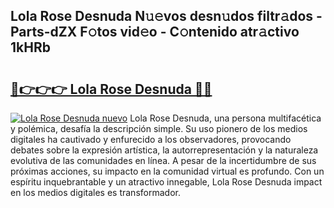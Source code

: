 ## Lola Rose Desnuda N𝚞𝚎vos desn𝚞dos filtr𝚊dos - Parts-dZX F𝚘tos vid𝚎o - C𝚘ntenido atr𝚊ctivo 1kHRb

# <h2><a href="http://mbdry4.tromn.icu/?c=Lola+Rose+Desnuda">🔗👉👉👉 Lola Rose Desnuda 🔗🔗</a></h2>

[![Lola Rose Desnuda nuevo](https://i.imgur.com/pEAQMta.gif)](http://mbdry4.tromn.icu/?c=Lola+Rose+Desnuda)
Lola Rose Desnuda, una persona multifacética y polémica, desafía la descripción simple. Su uso pionero de los medios digitales ha cautivado y enfurecido a los observadores, provocando debates sobre la expresión artística, la autorrepresentación y la naturaleza evolutiva de las comunidades en línea. A pesar de la incertidumbre de sus próximas acciones, su impacto en la comunidad virtual es profundo. Con un espíritu inquebrantable y un atractivo innegable, Lola Rose Desnuda impact en los medios digitales es transformador.
